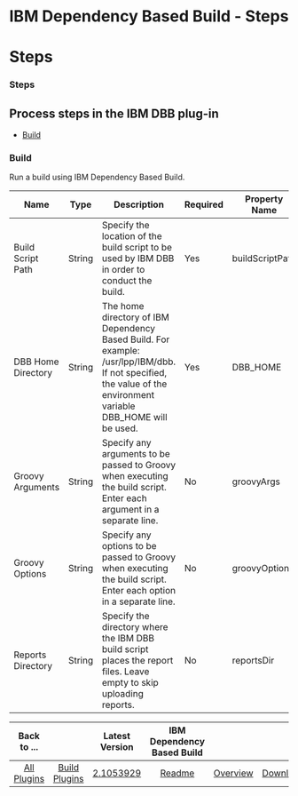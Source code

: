 
IBM Dependency Based Build - Steps
==================================

# Steps


### Steps




Process steps in the IBM DBB plug-in
------------------------------------

* [Build](#build)


### Build

Run a build using IBM Dependency Based Build.


| Name | Type | Description | Required | Property Name |
| --- | --- | --- | --- | --- |
| Build Script Path | String | Specify the location of the build script to be used by IBM DBB in order to conduct the build. | Yes | buildScriptPath |
| DBB Home Directory | String | The home directory of IBM Dependency Based Build. For example: /usr/lpp/IBM/dbb. If not specified, the value of the environment variable DBB\_HOME will be used. | Yes | DBB\_HOME |
| Groovy Arguments | String | Specify any arguments to be passed to Groovy when executing the build script. Enter each argument in a separate line. | No | groovyArgs |
| Groovy Options | String | Specify any options to be passed to Groovy when executing the build script. Enter each option in a separate line. | No | groovyOptions |
| Reports Directory | String | Specify the directory where the IBM DBB build script places the report files. Leave empty to skip uploading reports. | No | reportsDir |




|Back to ...||Latest Version|IBM Dependency Based Build |||
| :---: | :---: | :---: | :---: | :---: | :---: |
|[All Plugins](../../index.md)|[Build Plugins](../README.md)|[2.1053929](https://raw.githubusercontent.com/UrbanCode/IBM-UCB-PLUGINS/main/files/ibm-dbb/ibm-dbb-2.1053929.zip)|[Readme](README.md)|[Overview](overview.md)|[Downloads](downloads.md)|
